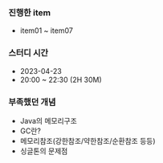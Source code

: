 ### 진행한 item
* item01 ~ item07

### 스터디 시간
* 2023-04-23
* 20:00 ~ 22:30 (2H 30M)

### 부족했던 개념
* Java의 메모리구조
* GC란?
* 메모리참조(강한참조/약한참조/순환참조 등등)
* 싱글톤의 문제점
